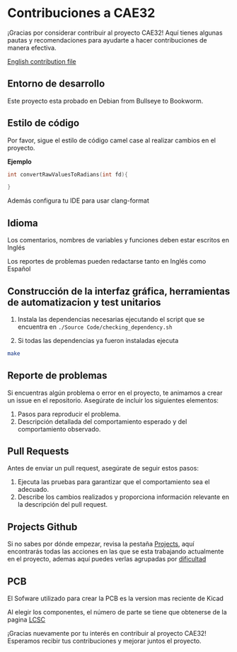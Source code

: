 # Contribuciones a CAE32

¡Gracias por considerar contribuir al proyecto CAE32! 
Aquí tienes algunas pautas y recomendaciones para ayudarte a hacer contribuciones de manera efectiva.

[English contribution file](./docs/CONTRIBUTING-english.md)

## Entorno de desarrollo

Este proyecto esta probado en Debian from Bullseye to Bookworm.

## Estilo de código

Por favor, sigue el estilo de código camel case al realizar cambios en el proyecto.

**Ejemplo**

```c
int convertRawValuesToRadians(int fd){

}
```
Además configura tu IDE para usar clang-format

## Idioma

Los comentarios, nombres de variables y funciones deben estar escritos en Inglés

Los reportes de problemas pueden redactarse tanto en Inglés como Español

## Construcción de la interfaz gráfica, herramientas de automatizacion y test unitarios

1. Instala las dependencias necesarias ejecutando el script que se encuentra en
```./Source Code/checking_dependency.sh```

2. Si todas las dependencias ya fueron instaladas ejecuta 
```bash
make
```

## Reporte de problemas

Si encuentras algún problema o error en el proyecto, te animamos a crear un issue en el repositorio. Asegúrate de incluir los siguientes elementos:

1. Pasos para reproducir el problema.
2. Descripción detallada del comportamiento esperado y del comportamiento observado.

## Pull Requests

Antes de enviar un pull request, asegúrate de seguir estos pasos:

1. Ejecuta las pruebas para garantizar que el comportamiento sea el adecuado.
2. Describe los cambios realizados y proporciona información relevante en la descripción del pull request.

## Projects Github

Si no sabes por dónde empezar, revisa la pestaña [Projects](https://github.com/users/janc18/projects/1/views/1), aquí encontrarás todas las acciones en las que se esta trabajando
actualmente en el proyecto, ademas aquí puedes verlas agrupadas por [dificultad](https://github.com/users/janc18/projects/1/views/5?groupedBy%5BcolumnId%5D=47717354)

## PCB

El Sofware utilizado para crear la PCB es la version mas reciente de Kicad

Al elegir los componentes, el número de parte se tiene que obtenerse de la pagina [LCSC](https://www.lcsc.com/)

¡Gracias nuevamente por tu interés en contribuir al proyecto CAE32! Esperamos recibir tus contribuciones y mejorar juntos el proyecto.
